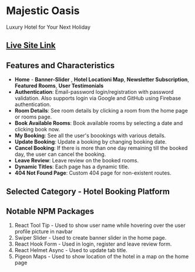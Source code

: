 # Majestic Oasis
Luxury Hotel for Your Next Holiday

## [Live Site Link](https://b9a11-hotel-booking-platform.web.app/)

## Features and Characteristics


- **Home** - **Banner-Slider** , **Hotel Locationi Map**, **Newsletter Subscription**, **Featured Rooms**, **User Testimonials**
- **Authentication**: Email-password login/registration with password validation. Also supports login via Google and GitHub using Firebase authentication.
- **Room Details**: See room details by clicking a room from the home page or rooms page.
- **Book Available Rooms**: Book available rooms by selecting a date and clicking book now.
- **My Booking**: See all the user's boookings with various details.
- **Update Booking**: Update a booking by changing booking date.
- **Cancel Booking**: If there is more than one day remaining till the booked day, the user can cancel the booking.
- **Leave Review**: Leave review on the booked rooms.
- **Dynamic Titles**: Each page has a dynamic title.
- **404 Not Found Page**: Custom 404 page for non-existent routes.

## Selected Category - Hotel Booking Platform

## Notable NPM Packages

1. React Tool Tip - Used to show user name while hovering over the user profile picture in navbar
2. Swiper Slider - Used to create banner slider in the home page.
3. React Hook Form - Used in login, register and leave review form.
4. React Helmet Async - Used to update tab title.
5. Pigeon Maps - Used to show location of the hotel in a map on the home page
